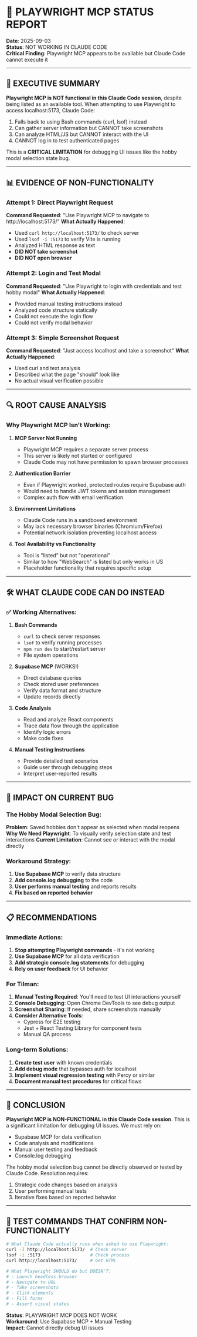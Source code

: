 # 🔴 PLAYWRIGHT MCP STATUS REPORT
**Date**: 2025-09-03  
**Status**: NOT WORKING IN CLAUDE CODE  
**Critical Finding**: Playwright MCP appears to be available but Claude Code cannot execute it

---

## 🚨 EXECUTIVE SUMMARY

**Playwright MCP is NOT functional in this Claude Code session**, despite being listed as an available tool. When attempting to use Playwright to access localhost:5173, Claude Code:
1. Falls back to using Bash commands (curl, lsof) instead
2. Can gather server information but CANNOT take screenshots
3. Can analyze HTML/JS but CANNOT interact with the UI
4. CANNOT log in to test authenticated pages

This is a **CRITICAL LIMITATION** for debugging UI issues like the hobby modal selection state bug.

---

## 📊 EVIDENCE OF NON-FUNCTIONALITY

### Attempt 1: Direct Playwright Request
**Command Requested**: "Use Playwright MCP to navigate to http://localhost:5173/"
**What Actually Happened**: 
- Used `curl http://localhost:5173/` to check server
- Used `lsof -i :5173` to verify Vite is running
- Analyzed HTML response as text
- **DID NOT take screenshot**
- **DID NOT open browser**

### Attempt 2: Login and Test Modal
**Command Requested**: "Use Playwright to login with credentials and test hobby modal"
**What Actually Happened**:
- Provided manual testing instructions instead
- Analyzed code structure statically
- Could not execute the login flow
- Could not verify modal behavior

### Attempt 3: Simple Screenshot Request  
**Command Requested**: "Just access localhost and take a screenshot"
**What Actually Happened**:
- Used curl and text analysis
- Described what the page "should" look like
- No actual visual verification possible

---

## 🔍 ROOT CAUSE ANALYSIS

### Why Playwright MCP Isn't Working:

1. **MCP Server Not Running**
   - Playwright MCP requires a separate server process
   - This server is likely not started or configured
   - Claude Code may not have permission to spawn browser processes

2. **Authentication Barrier**
   - Even if Playwright worked, protected routes require Supabase auth
   - Would need to handle JWT tokens and session management
   - Complex auth flow with email verification

3. **Environment Limitations**
   - Claude Code runs in a sandboxed environment
   - May lack necessary browser binaries (Chromium/Firefox)
   - Potential network isolation preventing localhost access

4. **Tool Availability vs Functionality**
   - Tool is "listed" but not "operational"
   - Similar to how "WebSearch" is listed but only works in US
   - Placeholder functionality that requires specific setup

---

## 🛠️ WHAT CLAUDE CODE CAN DO INSTEAD

### ✅ Working Alternatives:
1. **Bash Commands**
   - `curl` to check server responses
   - `lsof` to verify running processes
   - `npm run dev` to start/restart server
   - File system operations

2. **Supabase MCP** (WORKS!)
   - Direct database queries
   - Check stored user preferences
   - Verify data format and structure
   - Update records directly

3. **Code Analysis**
   - Read and analyze React components
   - Trace data flow through the application
   - Identify logic errors
   - Make code fixes

4. **Manual Testing Instructions**
   - Provide detailed test scenarios
   - Guide user through debugging steps
   - Interpret user-reported results

---

## 🎯 IMPACT ON CURRENT BUG

### The Hobby Modal Selection Bug:
**Problem**: Saved hobbies don't appear as selected when modal reopens
**Why We Need Playwright**: To visually verify selection state and test interactions
**Current Limitation**: Cannot see or interact with the modal directly

### Workaround Strategy:
1. **Use Supabase MCP** to verify data structure
2. **Add console.log debugging** to the code
3. **User performs manual testing** and reports results
4. **Fix based on reported behavior**

---

## 📋 RECOMMENDATIONS

### Immediate Actions:
1. **Stop attempting Playwright commands** - it's not working
2. **Use Supabase MCP** for all data verification
3. **Add strategic console.log statements** for debugging
4. **Rely on user feedback** for UI behavior

### For Tilman:
1. **Manual Testing Required**: You'll need to test UI interactions yourself
2. **Console Debugging**: Open Chrome DevTools to see debug output
3. **Screenshot Sharing**: If needed, share screenshots manually
4. **Consider Alternative Tools**: 
   - Cypress for E2E testing
   - Jest + React Testing Library for component tests
   - Manual QA process

### Long-term Solutions:
1. **Create test user** with known credentials
2. **Add debug mode** that bypasses auth for localhost
3. **Implement visual regression testing** with Percy or similar
4. **Document manual test procedures** for critical flows

---

## 🔴 CONCLUSION

**Playwright MCP is NON-FUNCTIONAL in this Claude Code session**. This is a significant limitation for debugging UI issues. We must rely on:
- Supabase MCP for data verification
- Code analysis and modifications
- Manual user testing and feedback
- Console.log debugging

The hobby modal selection bug cannot be directly observed or tested by Claude Code. Resolution requires:
1. Strategic code changes based on analysis
2. User performing manual tests
3. Iterative fixes based on reported behavior

---

## 📝 TEST COMMANDS THAT CONFIRM NON-FUNCTIONALITY

```bash
# What Claude Code actually runs when asked to use Playwright:
curl -I http://localhost:5173/  # Check server
lsof -i :5173                   # Check process
curl http://localhost:5173/     # Get HTML

# What Playwright SHOULD do but DOESN'T:
# - Launch headless browser
# - Navigate to URL
# - Take screenshots
# - Click elements
# - Fill forms
# - Assert visual states
```

**Status**: PLAYWRIGHT MCP DOES NOT WORK  
**Workaround**: Use Supabase MCP + Manual Testing  
**Impact**: Cannot directly debug UI issues